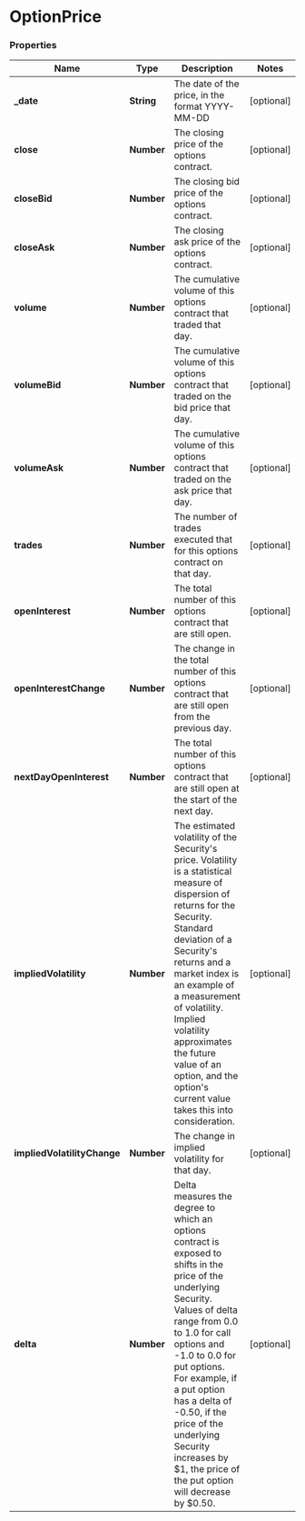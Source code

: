 # OptionPrice

### Properties
Name | Type | Description | Notes
------------ | ------------- | ------------- | -------------
**_date** | **String** | The date of the price, in the format YYYY-MM-DD | [optional] 
**close** | **Number** | The closing price of the options contract. | [optional] 
**closeBid** | **Number** | The closing bid price of the options contract. | [optional] 
**closeAsk** | **Number** | The closing ask price of the options contract. | [optional] 
**volume** | **Number** | The cumulative volume of this options contract that traded that day. | [optional] 
**volumeBid** | **Number** | The cumulative volume of this options contract that traded on the bid price that day. | [optional] 
**volumeAsk** | **Number** | The cumulative volume of this options contract that traded on the ask price that day. | [optional] 
**trades** | **Number** | The number of trades executed that for this options contract on that day. | [optional] 
**openInterest** | **Number** | The total number of this options contract that are still open. | [optional] 
**openInterestChange** | **Number** | The change in the total number of this options contract that are still open from the previous day. | [optional] 
**nextDayOpenInterest** | **Number** | The total number of this options contract that are still open at the start of the next day. | [optional] 
**impliedVolatility** | **Number** | The estimated volatility of the Security&#39;s price. Volatility is a statistical measure of dispersion of returns for the Security. Standard deviation of a Security&#39;s returns and a market index is an example of a measurement of volatility. Implied volatility approximates the future value of an option, and the option&#39;s current value takes this into consideration. | [optional] 
**impliedVolatilityChange** | **Number** | The change in implied volatility for that day. | [optional] 
**delta** | **Number** | Delta measures the degree to which an options contract is exposed to shifts in the price of the underlying Security. Values of delta range from 0.0 to 1.0 for call options and -1.0 to 0.0 for put options. For example, if a put option has a delta of -0.50, if the price of the underlying Security increases by $1, the price of the put option will decrease by $0.50. | [optional] 




